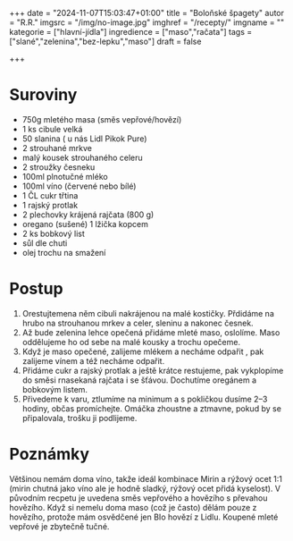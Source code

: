 
+++
date = "2024-11-07T15:03:47+01:00"
title = "Boloňské špagety"
autor = "R.R."
imgsrc = "/img/no-image.jpg"
imghref = "/recepty/"
imgname = ""
kategorie = ["hlavní-jídla"]
ingredience = ["maso","račata"]
tags = ["slané","zelenina","bez-lepku","maso"]
draft = false

+++


# Suroviny
- 750g mletého masa (směs vepřové/hovězí)
- 1 ks cibule velká
- 50 slanina ( u nás Lidl Pikok Pure)
- 2 strouhané mrkve
- malý kousek strouhaného celeru
- 2 stroužky česneku 
- 100ml plnotučné mléko 
- 100ml víno (červené nebo bílé) 
- 1 ČL cukr třtina 
- 1 rajský protlak 
- 2 plechovky krájená rajčata (800 g)
- oregano (sušené) 1 lžička kopcem
- 2 ks bobkový list 
- sůl dle chuti
- olej trochu na smažení


# Postup
1. Orestujtemena něm cibuli nakrájenou na malé kostičky. Přdidáme na hrubo na strouhanou mrkev a celer, sleninu a nakonec česnek. 
2. Až bude zelenina lehce opečená přidáme mleté maso, oslolíme. Maso oddělujeme ho od sebe na malé kousky a trochu opečeme.
3. Když je maso opečené, zalijeme mlékem a necháme odpařit , pak zalijeme vínem a též necháme odpařit.
4. Přidáme cukr a rajský protlak a ještě krátce restujeme, pak vykplopíme do směsi rnasekaná rajčata i se šťávou. Dochutíme oregánem a bobkovým listem.
5. Přivedeme k varu, ztlumíme na minimum a s pokličkou dusíme 2–3 hodiny, občas promíchejte. Omáčka zhoustne a ztmavne, pokud by se připalovala, trošku ji podlijeme.

# Poznámky
Většinou nemám doma víno, takže ideál kombinace Mirin a rýžový ocet 1:1 (mirin chutná jako víno ale je hodně sladký, rýžový ocet přidá kyselost). V původním recpetu je uvedena směs vepřového a hovězího s převahou hovězího. Když si nemelu doma maso (což je často) dělám pouze z hovězího, protože mám osvědčené jen BIo hovězí z Lidlu. Koupené mleté vepřové je zbytečně tučné.


<!-- --> 